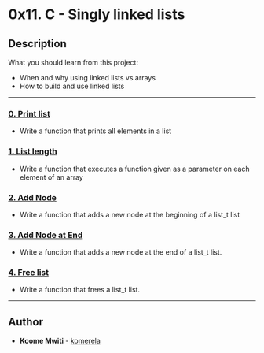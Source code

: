 # 0x11. C - Singly linked lists

## Description
What you should learn from this project:


* When and why using linked lists vs arrays
* How to build and use linked lists


---

### [0. Print list](./0-print_list.c)
* Write a function that prints all elements in a list

### [1. List length](./1-list_len.c)

* Write a function that executes a function given as a parameter on each element of an array

### [2. Add Node](./2-add_node.c)

* Write a function that adds a new node at the beginning of a list_t list

### [3. Add Node at End ](./3-add_node_end.c)
* Write a function that adds a new node at the end of a list_t list.

### [4. Free list ](./4-free_list.c)
* Write a function that frees a list_t list.

---

## Author
* **Koome Mwiti** - [komerela](https://github.com/komerela)